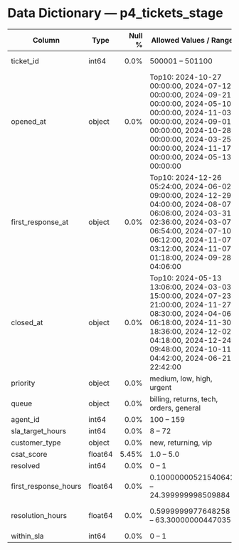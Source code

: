 # Data Dictionary — p4_tickets_stage

| Column | Type | Null % | Allowed Values / Range | Example | Notes |
|---|---|---:|---|---|---|
| ticket_id | int64 | 0.0% | 500001 – 501100 | 500001, 500002, 500003 |  |
| opened_at | object | 0.0% | Top10: 2024-10-27 00:00:00, 2024-07-12 00:00:00, 2024-09-21 00:00:00, 2024-05-10 00:00:00, 2024-11-03 00:00:00, 2024-09-01 00:00:00, 2024-10-28 00:00:00, 2024-03-25 00:00:00, 2024-11-17 00:00:00, 2024-05-13 00:00:00 | 2024-11-24 00:00:00, 2024-05-31 00:00:00, 2024-04-14 00:00:00 |  |
| first_response_at | object | 0.0% | Top10: 2024-12-26 05:24:00, 2024-06-02 09:00:00, 2024-12-29 04:00:00, 2024-08-07 06:06:00, 2024-03-31 02:36:00, 2024-03-07 06:54:00, 2024-07-10 06:12:00, 2024-11-07 03:12:00, 2024-11-07 01:18:00, 2024-09-28 04:06:00 | 2024-11-24 03:12:00, 2024-05-31 03:12:00, 2024-04-14 05:42:00 |  |
| closed_at | object | 0.0% | Top10: 2024-05-13 13:06:00, 2024-03-03 15:00:00, 2024-07-23 21:00:00, 2024-11-27 08:30:00, 2024-04-06 06:18:00, 2024-11-30 18:36:00, 2024-12-02 04:18:00, 2024-12-24 09:48:00, 2024-10-11 04:42:00, 2024-06-21 22:42:00 | 2024-11-25 06:24:00, 2024-05-31 02:42:00, 2024-04-15 03:18:00 |  |
| priority | object | 0.0% | medium, low, high, urgent | medium, low, high |  |
| queue | object | 0.0% | billing, returns, tech, orders, general | billing, tech, orders |  |
| agent_id | int64 | 0.0% | 100 – 159 | 130, 122, 127 |  |
| sla_target_hours | int64 | 0.0% | 8 – 72 | 48, 24, 8 |  |
| customer_type | object | 0.0% | new, returning, vip | returning, new, vip |  |
| csat_score | float64 | 5.45% | 1.0 – 5.0 | 5.0, 2.0, 4.0 |  |
| resolved | int64 | 0.0% | 0 – 1 | 1, 0 |  |
| first_response_hours | float64 | 0.0% | 0.10000000521540642 – 24.399999998509884 | 3.199999999254942, 5.699999995529652, 4.600000005215406 |  |
| resolution_hours | float64 | 0.0% | 0.5999999977648258 – 63.30000000447035 | 30.399999998509884, 2.6999999955296516, 27.30000000447035 |  |
| within_sla | int64 | 0.0% | 0 – 1 | 1, 0 |  |
